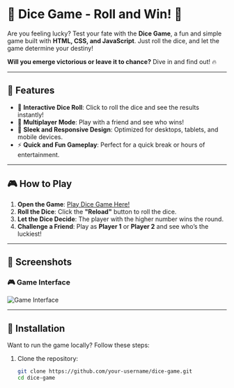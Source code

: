 # 🎲 Dice Game - Roll and Win! 🎉

Are you feeling lucky? Test your fate with the **Dice Game**, a fun and simple game built with **HTML, CSS, and JavaScript**. Just roll the dice, and let the game determine your destiny! 

**Will you emerge victorious or leave it to chance?** Dive in and find out! 🔥

---

## 🌟 Features
- 🎲 **Interactive Dice Roll**: Click to roll the dice and see the results instantly!
- 🥇 **Multiplayer Mode**: Play with a friend and see who wins!
- 🎨 **Sleek and Responsive Design**: Optimized for desktops, tablets, and mobile devices.
- ⚡ **Quick and Fun Gameplay**: Perfect for a quick break or hours of entertainment.

---

## 🎮 How to Play
1. **Open the Game**: [Play Dice Game Here!](https://rohitnishanth.github.io/projectDice/)  
2. **Roll the Dice**: Click the **"Reload"** button to roll the dice.  
3. **Let the Dice Decide**: The player with the higher number wins the round.  
4. **Challenge a Friend**: Play as **Player 1** or **Player 2** and see who’s the luckiest!  

---

## 📸 Screenshots

### 🎮 Game Interface
![Game Interface](Dice.png)

---

## 🔧 Installation

Want to run the game locally? Follow these steps:

1. Clone the repository:
   ```bash
   git clone https://github.com/your-username/dice-game.git
   cd dice-game
